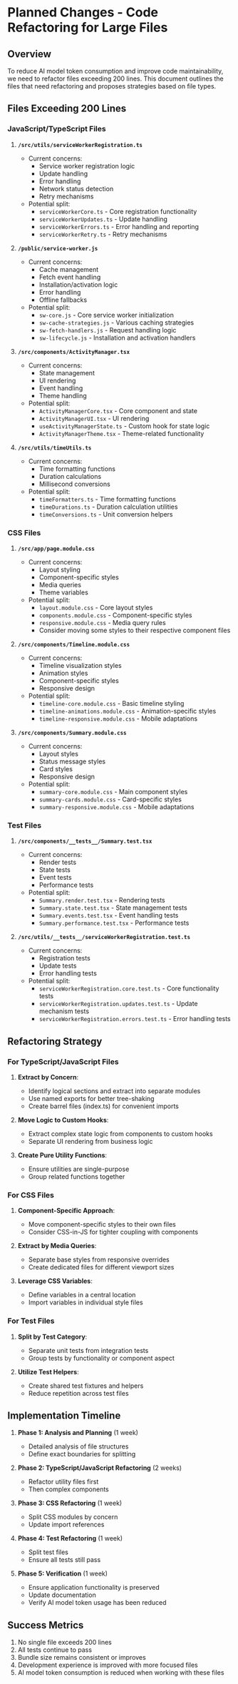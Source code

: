 # Planned Changes - Code Refactoring for Large Files

## Overview

To reduce AI model token consumption and improve code maintainability, we need to refactor files exceeding 200 lines. This document outlines the files that need refactoring and proposes strategies based on file types.

## Files Exceeding 200 Lines

### JavaScript/TypeScript Files

1. **`/src/utils/serviceWorkerRegistration.ts`**
   - Current concerns:
     - Service worker registration logic
     - Update handling
     - Error handling
     - Network status detection
     - Retry mechanisms
   - Potential split:
     - `serviceWorkerCore.ts` - Core registration functionality
     - `serviceWorkerUpdates.ts` - Update handling
     - `serviceWorkerErrors.ts` - Error handling and reporting
     - `serviceWorkerRetry.ts` - Retry mechanisms

2. **`/public/service-worker.js`**
   - Current concerns:
     - Cache management
     - Fetch event handling
     - Installation/activation logic
     - Error handling
     - Offline fallbacks
   - Potential split:
     - `sw-core.js` - Core service worker initialization
     - `sw-cache-strategies.js` - Various caching strategies
     - `sw-fetch-handlers.js` - Request handling logic
     - `sw-lifecycle.js` - Installation and activation handlers

3. **`/src/components/ActivityManager.tsx`**
   - Current concerns:
     - State management
     - UI rendering
     - Event handling
     - Theme handling
   - Potential split:
     - `ActivityManagerCore.tsx` - Core component and state
     - `ActivityManagerUI.tsx` - UI rendering
     - `useActivityManagerState.ts` - Custom hook for state logic
     - `ActivityManagerTheme.tsx` - Theme-related functionality

4. **`/src/utils/timeUtils.ts`**
   - Current concerns:
     - Time formatting functions
     - Duration calculations
     - Millisecond conversions
   - Potential split:
     - `timeFormatters.ts` - Time formatting functions
     - `timeDurations.ts` - Duration calculation utilities
     - `timeConversions.ts` - Unit conversion helpers

### CSS Files

1. **`/src/app/page.module.css`**
   - Current concerns:
     - Layout styling
     - Component-specific styles
     - Media queries
     - Theme variables
   - Potential split:
     - `layout.module.css` - Core layout styles
     - `components.module.css` - Component-specific styles
     - `responsive.module.css` - Media query rules
     - Consider moving some styles to their respective component files

2. **`/src/components/Timeline.module.css`**
   - Current concerns:
     - Timeline visualization styles
     - Animation styles
     - Component-specific styles
     - Responsive design
   - Potential split:
     - `timeline-core.module.css` - Basic timeline styling
     - `timeline-animations.module.css` - Animation-specific styles
     - `timeline-responsive.module.css` - Mobile adaptations

3. **`/src/components/Summary.module.css`**
   - Current concerns:
     - Layout styles
     - Status message styles
     - Card styles
     - Responsive design
   - Potential split:
     - `summary-core.module.css` - Main component styles
     - `summary-cards.module.css` - Card-specific styles
     - `summary-responsive.module.css` - Mobile adaptations

### Test Files

1. **`/src/components/__tests__/Summary.test.tsx`**
   - Current concerns:
     - Render tests
     - State tests
     - Event tests
     - Performance tests
   - Potential split:
     - `Summary.render.test.tsx` - Rendering tests
     - `Summary.state.test.tsx` - State management tests
     - `Summary.events.test.tsx` - Event handling tests
     - `Summary.performance.test.tsx` - Performance tests

2. **`/src/utils/__tests__/serviceWorkerRegistration.test.ts`**
   - Current concerns:
     - Registration tests
     - Update tests
     - Error handling tests
   - Potential split:
     - `serviceWorkerRegistration.core.test.ts` - Core functionality tests
     - `serviceWorkerRegistration.updates.test.ts` - Update mechanism tests
     - `serviceWorkerRegistration.errors.test.ts` - Error handling tests

## Refactoring Strategy

### For TypeScript/JavaScript Files

1. **Extract by Concern**:
   - Identify logical sections and extract into separate modules
   - Use named exports for better tree-shaking
   - Create barrel files (index.ts) for convenient imports

2. **Move Logic to Custom Hooks**:
   - Extract complex state logic from components to custom hooks
   - Separate UI rendering from business logic

3. **Create Pure Utility Functions**:
   - Ensure utilities are single-purpose
   - Group related functions together

### For CSS Files

1. **Component-Specific Approach**:
   - Move component-specific styles to their own files
   - Consider CSS-in-JS for tighter coupling with components

2. **Extract by Media Queries**:
   - Separate base styles from responsive overrides
   - Create dedicated files for different viewport sizes

3. **Leverage CSS Variables**:
   - Define variables in a central location
   - Import variables in individual style files

### For Test Files

1. **Split by Test Category**:
   - Separate unit tests from integration tests
   - Group tests by functionality or component aspect

2. **Utilize Test Helpers**:
   - Create shared test fixtures and helpers
   - Reduce repetition across test files

## Implementation Timeline

1. **Phase 1: Analysis and Planning** (1 week)
   - Detailed analysis of file structures
   - Define exact boundaries for splitting

2. **Phase 2: TypeScript/JavaScript Refactoring** (2 weeks)
   - Refactor utility files first
   - Then complex components

3. **Phase 3: CSS Refactoring** (1 week)
   - Split CSS modules by concern
   - Update import references

4. **Phase 4: Test Refactoring** (1 week)
   - Split test files
   - Ensure all tests still pass

5. **Phase 5: Verification** (1 week)
   - Ensure application functionality is preserved
   - Update documentation
   - Verify AI model token usage has been reduced

## Success Metrics

1. No single file exceeds 200 lines
2. All tests continue to pass
3. Bundle size remains consistent or improves
4. Development experience is improved with more focused files
5. AI model token consumption is reduced when working with these files
